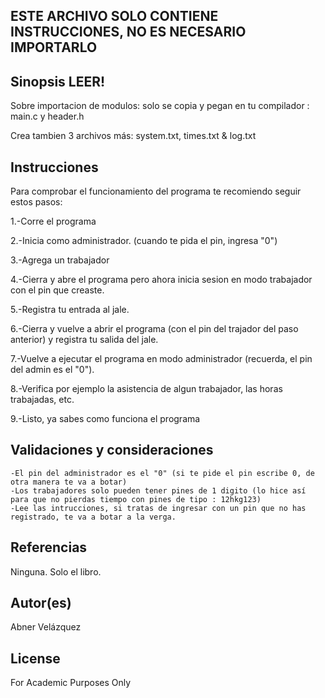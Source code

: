 ## ESTE ARCHIVO SOLO CONTIENE INSTRUCCIONES, NO ES NECESARIO IMPORTARLO

## Sinopsis LEER!

Sobre importacion de modulos: solo se copia y pegan en tu compilador : main.c y header.h

Crea tambien 3 archivos más: system.txt, times.txt & log.txt

  


## Instrucciones

Para comprobar el funcionamiento del programa te recomiendo seguir estos pasos: 

1.-Corre el programa

2.-Inicia como administrador. (cuando te pida el pin, ingresa "0")

3.-Agrega un trabajador 

4.-Cierra y abre el programa pero ahora inicia sesion en modo trabajador con el pin que creaste.

5.-Registra tu entrada al jale.

6.-Cierra y vuelve a abrir el programa (con el pin del trajador del paso anterior) y registra tu salida del jale.

7.-Vuelve a ejecutar el programa en modo administrador (recuerda, el pin del admin es el "0").

8.-Verifica por ejemplo la asistencia de algun trabajador, las horas trabajadas, etc. 

9.-Listo, ya sabes como funciona el programa

## Validaciones y consideraciones

    -El pin del administrador es el "0" (si te pide el pin escribe 0, de otra manera te va a botar)
    -Los trabajadores solo pueden tener pines de 1 digito (lo hice así para que no pierdas tiempo con pines de tipo : 12hkg123)
    -Lee las intrucciones, si tratas de ingresar con un pin que no has registrado, te va a botar a la verga. 

## Referencias

Ninguna. Solo el libro. 

## Autor(es)
Abner Velázquez

## License
For Academic Purposes Only
